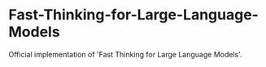 # Fast-Thinking-for-Large-Language-Models
Official implementation of 'Fast Thinking for Large Language Models'.

